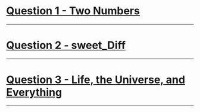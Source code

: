 # [Question 1 - Two Numbers](https://www.codechef.com/problems/TWONMS)
---
# [Question 2 - sweet_Diff](https://www.hackerrank.com/contests/sudo-code/challenges/sweet-diff)
---
# [Question 3 - Life, the Universe, and Everything](https://www.codechef.com/problems/TEST)
---
